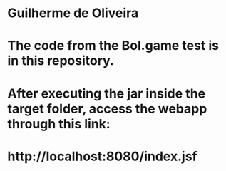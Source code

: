 # Guilherme de Oliveira

# The code from the Bol.game test is in this repository.
# After executing the jar inside the target folder, access the webapp through this link:
# http://localhost:8080/index.jsf

